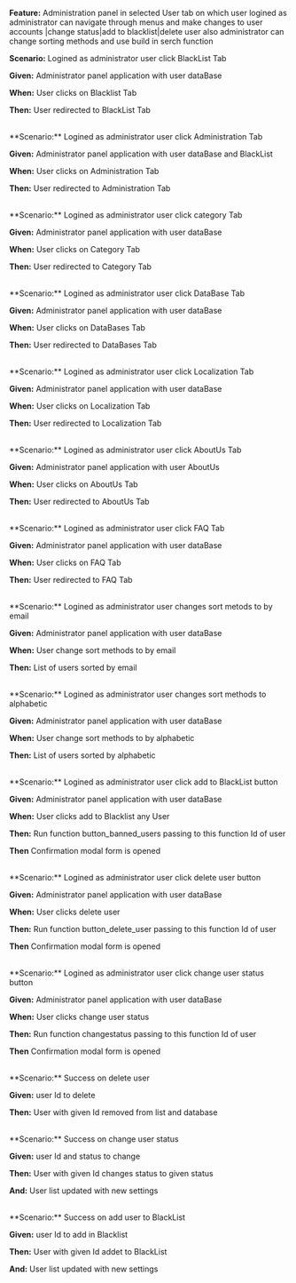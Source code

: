 **Feature:** Administration panel in selected User tab on which user logined as administrator can navigate through menus and make changes to user accounts |change status|add to blacklist|delete user also administrator can change sorting methods and use build in serch function

**Scenario:** Logined as administrator user click BlackList Tab

**Given:** Administrator panel application with user dataBase

**When:** User clicks on Blacklist Tab

**Then:** User redirected to BlackList Tab 

<br>
**Scenario:** Logined as administrator user click Administration Tab

**Given:** Administrator panel application with user dataBase and BlackList 

**When:** User clicks on Administration Tab

**Then:** User redirected to Administration Tab

<br>
**Scenario:** Logined as administrator user click category Tab

**Given:** Administrator panel application with user dataBase

**When:** User clicks on Category Tab

**Then:** User redirected to Category Tab

<br>
**Scenario:** Logined as administrator user click DataBase Tab

**Given:** Administrator panel application with user dataBase

**When:** User clicks on DataBases Tab

**Then:** User redirected to DataBases Tab

<br>
**Scenario:** Logined as administrator user click Localization Tab

**Given:** Administrator panel application with user dataBase

**When:** User clicks on Localization Tab

**Then:** User redirected to Localization Tab

<br>
**Scenario:** Logined as administrator user click AboutUs Tab

**Given:** Administrator panel application with user AboutUs

**When:** User clicks on AboutUs Tab

**Then:** User redirected to AboutUs Tab

<br>
**Scenario:** Logined as administrator user click FAQ Tab

**Given:** Administrator panel application with user dataBase

**When:** User clicks on FAQ Tab

**Then:** User redirected to FAQ Tab

<br>
**Scenario:** Logined as administrator user changes sort metods to by email

**Given:** Administrator panel application with user dataBase

**When:** User change sort methods to by email

**Then:** List of users sorted by email

<br>
**Scenario:** Logined as administrator user changes sort methods to alphabetic

**Given:** Administrator panel application with user dataBase

**When:** User change sort methods to by alphabetic

**Then:** List of users sorted by alphabetic

<br>
**Scenario:** Logined as administrator user click add to BlackList button

**Given:** Administrator panel application with user dataBase

**When:** User clicks add to Blacklist any User

**Then:** Run function button\_banned\_users passing to this function Id of user 

**Then** Confirmation modal form is opened

<br>
**Scenario:** Logined as administrator user click delete user button

**Given:** Administrator panel application with user dataBase

**When:** User clicks delete user 

**Then:** Run function button\_delete\_user passing to this function Id of user 

**Then** Confirmation modal form is opened

<br>
**Scenario:** Logined as administrator user click change user status button

**Given:** Administrator panel application with user dataBase

**When:** User clicks change user status 

**Then:** Run function changestatus passing to this function Id of user 

**Then** Confirmation modal form is opened

<br>
**Scenario:** Success on delete user 

**Given:** user Id to delete

**Then:** User with given Id removed from list and database

<br>
**Scenario:** Success on change user status 

**Given:** user Id and status to change 

**Then:** User with given Id changes status to given status

**And:** User list updated with new settings

<br>
**Scenario:** Success on add user to BlackList 

**Given:** user Id to add in Blacklist

**Then:** User with given Id addet to BlackList

**And:** User list updated with new settings

